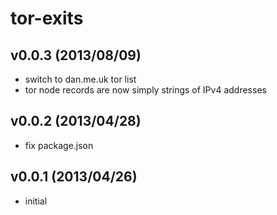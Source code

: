 # tor-exits

## v0.0.3 (2013/08/09)
* switch to dan.me.uk tor list
* tor node records are now simply strings of IPv4 addresses

## v0.0.2 (2013/04/28)
* fix package.json

## v0.0.1 (2013/04/26)
* initial
